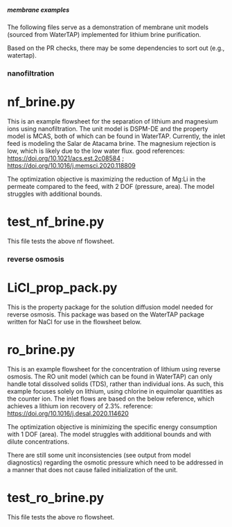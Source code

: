 ##### membrane examples #####
The following files serve as a demonstration of membrane unit models (sourced from WaterTAP) implemented for lithium brine purification.

Based on the PR checks, there may be some dependencies to sort out (e.g., watertap).

### nanofiltration
# nf_brine.py
This is an example flowsheet for the separation of lithium and magnesium ions using nanofiltration. The unit model is DSPM-DE and the property model is MCAS, both of which can be found in WaterTAP. Currently, the inlet feed is modeling the Salar de Atacama brine. The magnesium rejection is low, which is likely due to the low water flux.
good references: https://doi.org/10.1021/acs.est.2c08584 ; https://doi.org/10.1016/j.memsci.2020.118809

The optimization objective is maximizing the reduction of Mg:Li in the permeate compared to the feed, with 2 DOF (pressure, area). The model struggles with additional bounds.

# test_nf_brine.py
This file tests the above nf flowsheet.


### reverse osmosis
# LiCl_prop_pack.py
This is the property package for the solution diffusion model needed for reverse osmosis. This package was based on the WaterTAP package written for NaCl for use in the flowsheet below.

# ro_brine.py
This is an example flowsheet for the concentration of lithium using reverse osmosis. The RO unit model (which can be found in WaterTAP) can only handle total dissolved solids (TDS), rather than individual ions. As such, this example focuses solely on lithium, using chlorine in equimolar quantities as the counter ion. The inlet flows are based on the below reference, which achieves a lithium ion recovery of 2.3%.
reference: https://doi.org/10.1016/j.desal.2020.114620

The optimization objective is minimizing the specific energy consumption with 1 DOF (area). The model struggles with additional bounds and with dilute concentrations.

There are still some unit inconsistencies (see output from model diagnostics) regarding the osmotic pressure which need to be addressed in a manner that does not cause failed initialization of the unit.

# test_ro_brine.py
This file tests the above ro flowsheet.